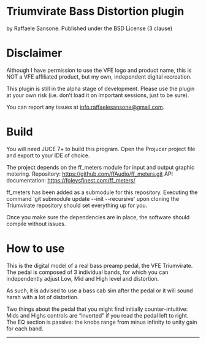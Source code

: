 
Triumvirate Bass Distortion plugin
==================================

by Raffaele Sansone.
Published under the BSD License (3 clause)


Disclaimer
==========

Although I have permission to use the VFE logo and product name, this is NOT a 
VFE affiliated product, but my own, independent digital recreation.

This plugin is still in the alpha stage of development.
Please use the plugin at your own risk (i.e. don’t load it on important 
sessions, just to be sure).

You can report any issues at info.raffaelesansone@gmail.com.


Build
=====

You will need JUCE 7+ to build this program.
Open the Projucer project file and export to your IDE of choice.

The project depends on the ff_meters module for input and output graphic 
metering. 
Repository: https://github.com/ffAudio/ff_meters.git
API documentation: https://foleysfinest.com/ff_meters/

ff_meters has been added as a submodule for this repository.
Executing the command 'git submodule update --init --recursive' upon cloning
the Triumvirate repository should set everything up for you.

Once you make sure the dependencies are in place, the software should compile 
without issues.


How to use
==========

This is the digital model of a real bass preamp pedal, the VFE Triumvirate.
The pedal is composed of 3 individual bands, for which you can independently 
adjust Low, Mid and High level and distortion.

As such, it is advised to use a bass cab sim after the pedal or it will sound 
harsh with a lot of distortion.

Two things about the pedal that you might find initially counter-intuitive:
Mids and Highs controls are “inverted” if you read the pedal left to right. 
The EQ section is passive: the knobs range from minus infinity to unity gain 
for each band.

********************************************************************************
